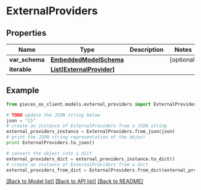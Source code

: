 # ExternalProviders


## Properties
Name | Type | Description | Notes
------------ | ------------- | ------------- | -------------
**var_schema** | [**EmbeddedModelSchema**](EmbeddedModelSchema.md) |  | [optional] 
**iterable** | [**List[ExternalProvider]**](ExternalProvider.md) |  | 

## Example

```python
from pieces_os_client.models.external_providers import ExternalProviders

# TODO update the JSON string below
json = "{}"
# create an instance of ExternalProviders from a JSON string
external_providers_instance = ExternalProviders.from_json(json)
# print the JSON string representation of the object
print ExternalProviders.to_json()

# convert the object into a dict
external_providers_dict = external_providers_instance.to_dict()
# create an instance of ExternalProviders from a dict
external_providers_from_dict = ExternalProviders.from_dict(external_providers_dict)
```
[[Back to Model list]](../README.md#documentation-for-models) [[Back to API list]](../README.md#documentation-for-api-endpoints) [[Back to README]](../README.md)


